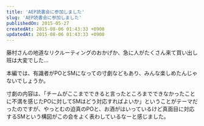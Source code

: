 ```yaml
---
title: 'AEP読書会に参加しました'
slug: 'AEP読書会に参加しました'
publishedOn: 2015-05-27
createdAt: 2015-08-06 01:43:33 +0900
updatedAt: 2015-08-06 01:43:33 +0900
---
```

藤村さんの地道なリクルーティングのおかげか、急に人がたくさん来て買い出し班は大変でした…

本編では、有識者がPOとSMになっての寸劇などもあり、みんな楽しめたんじゃないでしょうか。

寸劇の内容は、「チームがここまでできると言ったところまでできなかったことに不満を感じたPOに対してSMはどう対応すればよいか」ということがテーマだったのですが、やっとむの迫真のPOと、お酒がはいっているけど真面目に対応するSMという構図がこの会をよく表わしているなーと感じました。
